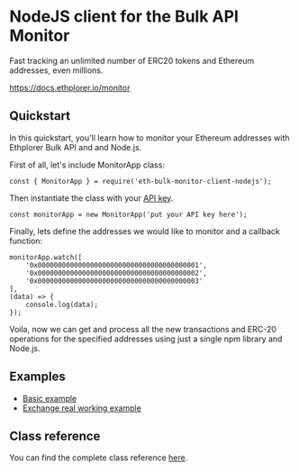 # NodeJS client for the Bulk API Monitor
Fast tracking an unlimited number of ERC20 tokens and Ethereum addresses, even millions.

https://docs.ethplorer.io/monitor

## Quickstart

In this quickstart, you'll learn how to monitor your Ethereum addresses with Ethplorer Bulk API and and Node.js.

First of all, let's include MonitorApp class:
```
const { MonitorApp } = require('eth-bulk-monitor-client-nodejs');
```

Then instantiate the class with your [API key](https://ethplorer.zendesk.com/hc/en-us/articles/900000976026-How-to-get-access-to-the-Bulk-API-Monitor-).
```
const monitorApp = new MonitorApp('put your API key here');
```

Finally, lets define the addresses we would like to monitor and a callback function:
```
monitorApp.watch([
    '0x0000000000000000000000000000000000000001',
    '0x0000000000000000000000000000000000000002',
    '0x0000000000000000000000000000000000000003'
],
(data) => {
    console.log(data);
});
```

Voila, now we can get and process all the new transactions and ERC-20 operations for the specified addresses using just a single npm library and Node.js.

## Examples

- [Basic example](examples/basicExample.js)
- [Exchange real working example](https://github.com/amilabs/crypto-exchange/tree/main/example)

## Class reference

You can find the complete class reference [here](reference.md).